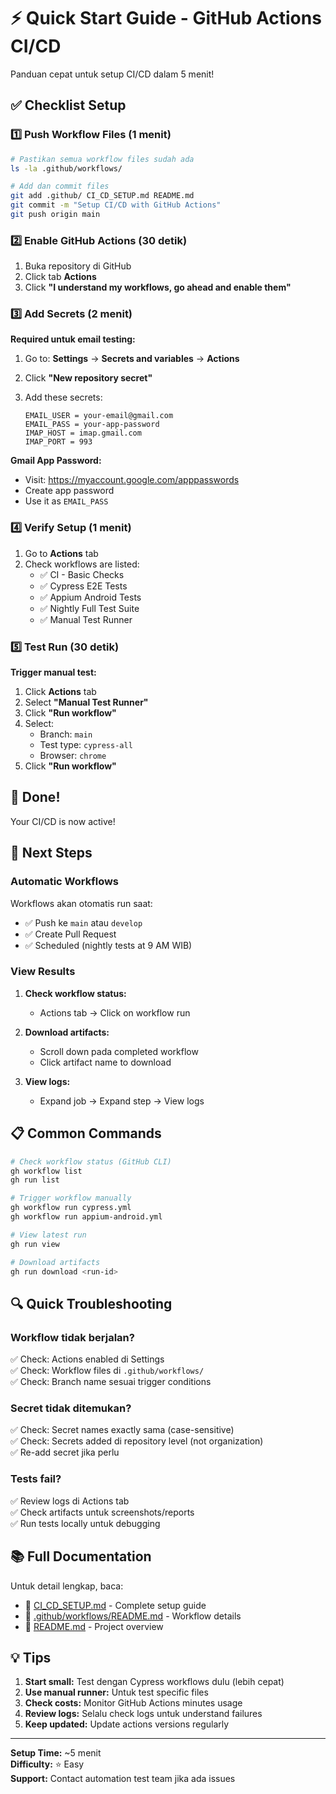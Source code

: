 # ⚡ Quick Start Guide - GitHub Actions CI/CD

Panduan cepat untuk setup CI/CD dalam 5 menit!

## ✅ Checklist Setup

### 1️⃣ Push Workflow Files (1 menit)

```bash
# Pastikan semua workflow files sudah ada
ls -la .github/workflows/

# Add dan commit files
git add .github/ CI_CD_SETUP.md README.md
git commit -m "Setup CI/CD with GitHub Actions"
git push origin main
```

### 2️⃣ Enable GitHub Actions (30 detik)

1. Buka repository di GitHub
2. Click tab **Actions**
3. Click **"I understand my workflows, go ahead and enable them"**

### 3️⃣ Add Secrets (2 menit)

**Required untuk email testing:**

1. Go to: **Settings** → **Secrets and variables** → **Actions**
2. Click **"New repository secret"**
3. Add these secrets:

   ```
   EMAIL_USER = your-email@gmail.com
   EMAIL_PASS = your-app-password
   IMAP_HOST = imap.gmail.com
   IMAP_PORT = 993
   ```

**Gmail App Password:**
- Visit: https://myaccount.google.com/apppasswords
- Create app password
- Use it as `EMAIL_PASS`

### 4️⃣ Verify Setup (1 menit)

1. Go to **Actions** tab
2. Check workflows are listed:
   - ✅ CI - Basic Checks
   - ✅ Cypress E2E Tests
   - ✅ Appium Android Tests
   - ✅ Nightly Full Test Suite
   - ✅ Manual Test Runner

### 5️⃣ Test Run (30 detik)

**Trigger manual test:**

1. Click **Actions** tab
2. Select **"Manual Test Runner"**
3. Click **"Run workflow"**
4. Select:
   - Branch: `main`
   - Test type: `cypress-all`
   - Browser: `chrome`
5. Click **"Run workflow"**

## 🎉 Done!

Your CI/CD is now active!

## 🚀 Next Steps

### Automatic Workflows

Workflows akan otomatis run saat:
- ✅ Push ke `main` atau `develop`
- ✅ Create Pull Request
- ✅ Scheduled (nightly tests at 9 AM WIB)

### View Results

1. **Check workflow status:**
   - Actions tab → Click on workflow run
   
2. **Download artifacts:**
   - Scroll down pada completed workflow
   - Click artifact name to download

3. **View logs:**
   - Expand job → Expand step → View logs

## 📋 Common Commands

```bash
# Check workflow status (GitHub CLI)
gh workflow list
gh run list

# Trigger workflow manually
gh workflow run cypress.yml
gh workflow run appium-android.yml

# View latest run
gh run view

# Download artifacts
gh run download <run-id>
```

## 🔍 Quick Troubleshooting

### Workflow tidak berjalan?
✅ Check: Actions enabled di Settings  
✅ Check: Workflow files di `.github/workflows/`  
✅ Check: Branch name sesuai trigger conditions  

### Secret tidak ditemukan?
✅ Check: Secret names exactly sama (case-sensitive)  
✅ Check: Secrets added di repository level (not organization)  
✅ Re-add secret jika perlu  

### Tests fail?
✅ Review logs di Actions tab  
✅ Check artifacts untuk screenshots/reports  
✅ Run tests locally untuk debugging  

## 📚 Full Documentation

Untuk detail lengkap, baca:
- 📖 [CI_CD_SETUP.md](../CI_CD_SETUP.md) - Complete setup guide
- 📖 [.github/workflows/README.md](./workflows/README.md) - Workflow details
- 📖 [README.md](../README.md) - Project overview

## 💡 Tips

1. **Start small:** Test dengan Cypress workflows dulu (lebih cepat)
2. **Use manual runner:** Untuk test specific files
3. **Check costs:** Monitor GitHub Actions minutes usage
4. **Review logs:** Selalu check logs untuk understand failures
5. **Keep updated:** Update actions versions regularly

---

**Setup Time:** ~5 menit  
**Difficulty:** ⭐ Easy  
**Support:** Contact automation test team jika ada issues

